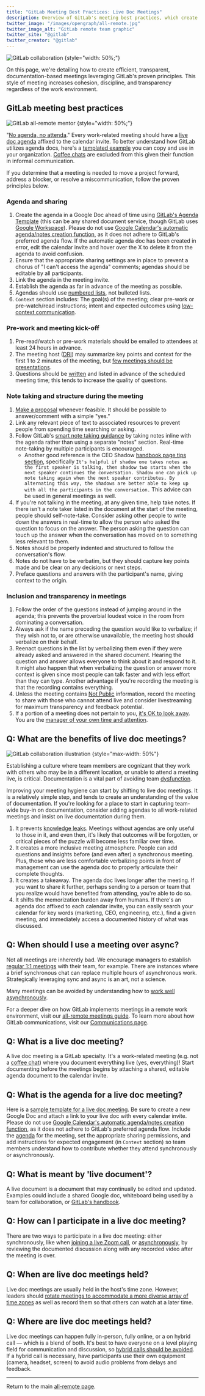 ```yaml
---
title: "GitLab Meeting Best Practices: Live Doc Meetings"
description: Overview of GitLab's meeting best practices, which create efficient, transparent, documentation-based meetings
twitter_image: "/images/opengraph/all-remote.jpg"
twitter_image_alt: "GitLab remote team graphic"
twitter_site: "@gitlab"
twitter_creator: "@gitlab"
---
```


![GitLab collaboration](/images/all-remote/gitlab-collaboration.jpg)
{style="width: 50%;"}

On this page, we're detailing how to create efficient, transparent, documentation-based meetings leveraging GitLab's proven principles. This style of meeting increases cohesion, discipline, and transparency regardless of the work environment.

## GitLab meeting best practices

![GitLab all-remote mentor](/images/all-remote/ceo-shadow-gitlab-awesomeness.jpg)
{style="width: 50%;"}

"[No agenda, no attenda](/handbook/communication/#external-communication)." Every work-related meeting should have a [live doc agenda](https://docs.google.com/document/d/1eH-adpjfyo_RnlfbPvJ3i0e1Qb-aVoNc4yajnkZgJcU/edit#heading=h.6upuyp25d0wm) affixed to the calendar invite. To better understand how GitLab utilizes agenda docs, here's a [templated example](https://docs.google.com/document/d/1eH-adpjfyo_RnlfbPvJ3i0e1Qb-aVoNc4yajnkZgJcU/edit#heading=h.6upuyp25d0wm) you can copy and use in your organization. [Coffee chats](informal-communication/#coffee-chats) are excluded from this given their function in informal communication.

If you determine that a meeting is needed to move a project forward, address a blocker, or resolve a miscommunication, follow the proven principles below.

### Agenda and sharing

1. Create the agenda in a Google Doc ahead of time using [GitLab's Agenda Template](https://docs.google.com/document/d/1eH-adpjfyo_RnlfbPvJ3i0e1Qb-aVoNc4yajnkZgJcU/edit#heading=h.6upuyp25d0wm) (this can be any shared document service, though GitLab uses [Google Workspace](https://workspace.google.com)). Please do not use [Google Calendar's automatic agenda/notes creation function](https://workspaceupdates.googleblog.com/2021/10/create-meeting-notes-in-google-calendar.html), as it does not adhere to GitLab's preferred agenda flow. If the automatic agenda doc has been created in error, edit the calendar invite and hover over the X to delete it from the agenda to avoid confusion.
1. Ensure that the appropriate sharing settings are in place to prevent a chorus of "I can't access the agenda" comments; agendas should be editable by all participants.
1. Link the agenda in the meeting invite.
1. Establish the agenda as far in advance of the meeting as possible.
1. Agendas should use [numbered lists](/handbook/communication/#writing-style-guidelines), not bulleted lists.
1. `Context` section includes: The goal(s) of the meeting; clear pre-work or pre-watch/read instructions; intent and expected outcomes using [low-context communication](effective-communication/).

### Pre-work and meeting kick-off

1. Pre-read/watch or pre-work materials should be emailed to attendees at least 24 hours in advance.
1. The meeting host ([DRI](/handbook/people-group/directly-responsible-individuals/)) may summarize key points and context for the first 1 to 2 minutes of the meeting, but [few meetings should be presentations](/handbook/communication/#few-meetings-with-presentations).
1. Questions should be [written](/handbook/values/#write-things-down) and listed in advance of the scheduled meeting time; this tends to increase the quality of questions.

### Note taking and structure during the meeting

1. [Make a proposal](/handbook/values#make-a-proposal) whenever feasible. It should be possible to answer/comment with a simple "yes."
1. Link any relevant piece of text to associated resources to prevent people from spending time searching or asking.
1. Follow GitLab's [smart note taking guidance](/handbook/communication/#smart-note-taking-in-meetings) by taking notes inline with the agenda rather than using a separate "notes" section. Real-time note-taking by multiple participants is encouraged.
   - Another good reference is the CEO Shadow [handbook page tips section](/handbook/ceo/shadow/#taking-notes), specifically `It's helpful if shadow one takes notes as the first speaker is talking, then shadow two starts when the next speaker continues the conversation. Shadow one can pick up note taking again when the next speaker contributes. By alternating this way, the shadows are better able to keep up with all the participants in the conversation.` This advice can be used in general meetings as well.
1. If you're not talking in the meeting, at any given time, help take notes. If there isn't a note taker listed in the document at the start of the meeting, people should self-note-take. Consider asking other people to write down the answers in real-time to allow the person who asked the question to focus on the answer. The person asking the question can touch up the answer when the conversation has moved on to something less relevant to them.
1. Notes should be properly indented and structured to follow the conversation's flow.
1. Notes do not have to be verbatim, but they should capture key points made and be clear on any decisions or next steps.
1. Preface questions and answers with the participant's name, giving context to the origin.

### Inclusion and transparency in meetings

1. Follow the order of the questions instead of jumping around in the agenda; this prevents the proverbial loudest voice in the room from dominating a conversation.
1. Always ask if the name preceding the question would like to verbalize; if they wish not to, or are otherwise unavailable, the meeting host should verbalize on their behalf.
1. Reenact questions in the list by verbalizing them even if they were already asked and answered in the shared document. Hearing the question and answer allows everyone to think about it and respond to it. It might also happen that when verbalizing the question or answer more context is given since most people can talk faster and with less effort than they can type. Another advantage if you're recording the meeting is that the recording contains everything.
1. Unless the meeting contains [Not Public](/handbook/communication/confidentiality-levels/#not-public) information, record the meeting to share with those who cannot attend live and consider livestreaming for maximum transparency and feedback potential.
1. If a portion of a meeting does not pertain to you, [it's OK to look away](meetings/#9-its-ok-to-look-away). You are the [manager of your own time and attention](/handbook/leadership#managers-of-one).

## Q: What are the benefits of live doc meetings?

![GitLab collaboration illustration](/images/all-remote/gitlab-collaboration-illustration.jpg)
{style="max-width: 50%"}

Establishing a culture where team members are cognizant that they work with others who may be in a different location, or unable to attend a meeting live, is critical. Documentation is a vital part of avoiding team [dysfunction](/handbook/values/#five-dysfunctions).

Improving your meeting hygiene can start by shifting to live doc meetings. It is a relatively simple step, and tends to create an understanding of the value of documentation. If you're looking for a place to start in capturing team-wide buy-in on documentation, consider adding agendas to all work-related meetings and insist on live documentation during them.

1. It prevents [knowledge leaks](effective-communication/#why-text-communication-is-important-for-successful-remote-working). Meetings without agendas are only useful to those in it, and even then, it's likely that outcomes will be forgotten, or critical pieces of the puzzle will become less familiar over time.
1. It creates a more inclusive meeting atmosphere. People can add questions and insights before (and even after) a synchronous meeting. Plus, those who are less comfortable verbalizing points in front of management can use the agenda doc to properly articulate their complete thoughts.
1. It creates a takeaway. The agenda doc lives longer after the meeting. If you want to share it further, perhaps sending to a person or team that you realize would have benefited from attending, you're able to do so.
1. It shifts the memorization burden away from humans. If there's an agenda doc affixed to each calendar invite, you can easily search your calendar for key words (marketing, CEO, engineering, etc.), find a given meeting, and immediately access a documented history of what was discussed.

## Q: When should I use a meeting over async?

Not all meetings are inherently bad. We encourage managers to establish [regular 1:1 meetings](/handbook/leadership/1-1/) with their team, for example. There are instances where a brief synchronous chat can replace multiple hours of asynchronous work. Strategically leveraging sync and async is an art, not a science.

Many meetings can be avoided by understanding how to [work well asynchronously](asynchronous/).

For a deeper dive on how GitLab implements meetings in a remote work environment, visit our [all-remote meetings guide](meetings/). To learn more about how GitLab communications, visit our [Communications page](/handbook/communication/).

## Q: What is a live doc meeting?

A live doc meeting is a GitLab specialty. It's a work-related meeting (e.g. not a [coffee chat](informal-communication/#coffee-chats)) where you document everything live (yes, everything)! Start documenting before the meetings begins by attaching a shared, editable agenda document to the calendar invite.

## Q: What is the agenda for a live doc meeting?

Here is a [sample template for a live doc meeting](https://docs.google.com/document/d/1eH-adpjfyo_RnlfbPvJ3i0e1Qb-aVoNc4yajnkZgJcU/edit?usp=sharing). Be sure to create a new Google Doc and attach a link to your live doc with every calendar invite. Please do not use [Google Calendar's automatic agenda/notes creation function](https://workspaceupdates.googleblog.com/2021/10/create-meeting-notes-in-google-calendar.html), as it does not adhere to GitLab's preferred agenda flow. Include the [agenda](https://docs.google.com/document/d/1eH-adpjfyo_RnlfbPvJ3i0e1Qb-aVoNc4yajnkZgJcU/edit#heading=h.6upuyp25d0wm) for the meeting, set the appropriate sharing permissions, and add instructions for expected engagement (in `Context` section) so team members understand how to contribute whether they attend synchronously or asynchronously.

## Q: What is meant by 'live document'?

A live document is a document that may continually be edited and updated. Examples could include a shared Google doc, whiteboard being used by a team for collaboration, or [GitLab's handbook](/handbook).

## Q: How can I participate in a live doc meeting?

There are two ways to participate in a live doc meeting: either synchronously, like when [joining a live Zoom call](/handbook/communication/#video-calls), or [asynchronously](asynchronous/), by reviewing the documented discussion along with any recorded video after the meeting is over.

## Q: When are live doc meetings held?

Live doc meetings are usually held in the host's time zone. However, leaders should [rotate meetings to accommodate a more diverse array of time zones](asynchronous/#minimize-time-zone-bias) as well as record them so that others can watch at a later time.

## Q: Where are live doc meetings held?

Live doc meetings can happen fully in-person, fully online, or a on hybrid call — which is a blend of both. It's best to have everyone on a level playing field for communication and discussion, so [hybrid calls should be avoided](meetings/#7-avoid-hybrid-calls). If a hybrid call is necessary, have participants use their own equipment (camera, headset, screen) to avoid audio problems from delays and feedback.

---

Return to the main [all-remote page](_index.md).
